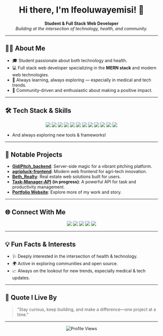 <!--
🌟 Ifeoluwayemisi's GitHub Profile README 🌟
-->

<h1 align="center">Hi there, I'm Ifeoluwayemisi! 👋</h1>

<p align="center">
  <b>Student & Full Stack Web Developer</b><br>
  <i>Building at the intersection of technology, health, and community.</i>
</p>

---

## 👩‍💻 About Me

- 🎓 Student passionate about both technology and health.
- 💻 Full stack web developer specializing in the **MERN stack** and modern web technologies.
- 🌱 Always learning, always exploring — especially in medical and tech trends.
- 🤝 Community-driven and enthusiastic about making a positive impact.

---

## 🛠️ Tech Stack & Skills

<p align="center">
  <img src="https://img.shields.io/badge/JavaScript-F7DF1E?logo=javascript&logoColor=black"/>
  <img src="https://img.shields.io/badge/TypeScript-3178C6?logo=typescript&logoColor=white" />
  <img src="https://img.shields.io/badge/React-61DAFB?logo=react&logoColor=black" />
  <img src="https://img.shields.io/badge/Node.js-339933?logo=node.js&logoColor=white" />
  <img src="https://img.shields.io/badge/Express-000000?logo=express&logoColor=white" />
  <img src="https://img.shields.io/badge/MongoDB-47A248?logo=mongodb&logoColor=white" />
  <img src="https://img.shields.io/badge/Prisma-2D3748?logo=prisma&logoColor=white" />
  <img src="https://img.shields.io/badge/HTML5-E34F26?logo=html5&logoColor=white" />
  <img src="https://img.shields.io/badge/CSS3-1572B6?logo=css3&logoColor=white" />
  <img src="https://img.shields.io/badge/Git-F05032?logo=git&logoColor=white" />
  <img src="https://img.shields.io/badge/GitHub-181717?logo=github&logoColor=white" />
  <img src="https://img.shields.io/badge/Database-4db33d?logo=database&logoColor=white" />
</p>

- And always exploring new tools & frameworks!

---

## 🚀 Notable Projects

- [**GidiPitch_backend**](https://github.com/morphyix/GidiPitch_backend): Server-side magic for a vibrant pitching platform.
- [**agripluck-frontend**](https://github.com/Cyncra-Lab/agripluck-frontend): Modern web frontend for agri-tech innovation.
- [**Beth_Realty**](https://github.com/Ifeoluwayemisi/Beth_Realty): Real estate web solutions built for users.
- [**Task-Manager-API**](https://github.com/Ifeoluwayemisi/Task-Manager-API) <b>(in progress)</b>: A powerful API for task and productivity management.
- [**Portfolio Website**](https://olayoderacheal.netlify.app/): Explore more of my work and story.

---

## 🌐 Connect With Me

<p align="center">
  <a href="https://olayoderacheal.netlify.app/" target="_blank"><img src="https://img.shields.io/badge/Portfolio-181717?logo=About.me&logoColor=white" /></a>
  <a href="https://www.instagram.com/studio_chelle_hub/?utm_source=qr&r=nametag" target="_blank"><img src="https://img.shields.io/badge/Instagram-E4405F?logo=instagram&logoColor=white" /></a>
  <a href="https://x.com/destinifeoluwa?t=41uPuUNrLfGTwKOKNtCkhQ&s=09" target="_blank"><img src="https://img.shields.io/badge/X-1DA1F2?logo=x&logoColor=white" /></a>
  <a href="https://www.linkedin.com/in/olayode-rachael-3060a0340?utm_source=share&utm_campaign=share_via&utm_content=profile&utm_medium=android_app" target="_blank"><img src="https://img.shields.io/badge/LinkedIn-0077B5?logo=linkedin&logoColor=white" /></a>
  <a href="https://github.com/Ifeoluwayemisi/" target="_blank"><img src="https://img.shields.io/badge/GitHub-181717?logo=github&logoColor=white" /></a>
</p>

---

## 💡 Fun Facts & Interests

- 🩺 Deeply interested in the intersection of health & technology.
- 🌍 Active in exploring communities and open source.
- 📈 Always on the lookout for new trends, especially medical & tech updates.

---

## 📝 Quote I Live By

> "Stay curious, keep building, and make a difference—one project at a time."

---

<p align="center">
  <img src="https://komarev.com/ghpvc/?username=Ifeoluwayemisi&style=flat-square&color=blue" alt="Profile Views" />
</p>

<!--
✨ Thank you for visiting! ✨
-->

